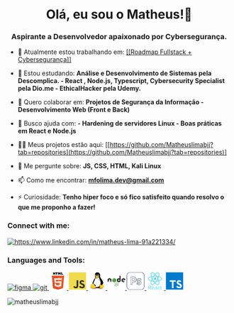 <h1 align="center">Olá, eu sou o Matheus!👋</h1>
<h3 align="center">Aspirante a Desenvolvedor apaixonado por Cybersegurança.</h3>

- 🔭 Atualmente estou trabalhando em: [[[Roadmap Fullstack + Cybersegurança]]]((https://github.com/Matheuslimabjj/roadmap-ads-fullstack-cyber))

- 🌱 Estou estudando: **Análise e Desenvolvimento de Sistemas pela Descomplica. - React , Node.js, Typescript, Cybersecurity Specialist pela Dio.me - EthicalHacker pela Udemy.**

- 👯 Quero colaborar em: **Projetos de Segurança da Informação - Desenvolvimento Web (Front e Back)**

- 🤝 Busco ajuda com: **- Hardening de servidores Linux - Boas práticas em React e Node.js**

- 👨‍💻 Meus projetos estão aqui: [[https://github.com/Matheuslimabjj?tab=repositories](https://github.com/Matheuslimabjj?tab=repositories)]

- 💬 Me pergunte sobre: **JS, CSS, HTML, Kali Linux**

- 📫 Como me encontrar: **mfolima.dev@gmail.com**

- ⚡ Curiosidade: **Tenho hiper foco e só fico satisfeito quando resolvo o que me proponho a fazer!**

<h3 align="left">Connect with me:</h3>
<p align="left">
<a href="https://linkedin.com/in/https://www.linkedin.com/in/matheus-lima-91a221334/" target="blank"><img align="center" src="https://raw.githubusercontent.com/rahuldkjain/github-profile-readme-generator/master/src/images/icons/Social/linked-in-alt.svg" alt="https://www.linkedin.com/in/matheus-lima-91a221334/" height="30" width="40" /></a>
</p>

<h3 align="left">Languages and Tools:</h3>
<p align="left"> <a href="https://www.figma.com/" target="_blank" rel="noreferrer"> <img src="https://www.vectorlogo.zone/logos/figma/figma-icon.svg" alt="figma" width="40" height="40"/> </a> <a href="https://git-scm.com/" target="_blank" rel="noreferrer"> <img src="https://www.vectorlogo.zone/logos/git-scm/git-scm-icon.svg" alt="git" width="40" height="40"/> </a> <a href="https://www.w3.org/html/" target="_blank" rel="noreferrer"> <img src="https://raw.githubusercontent.com/devicons/devicon/master/icons/html5/html5-original-wordmark.svg" alt="html5" width="40" height="40"/> </a> <a href="https://developer.mozilla.org/en-US/docs/Web/JavaScript" target="_blank" rel="noreferrer"> <img src="https://raw.githubusercontent.com/devicons/devicon/master/icons/javascript/javascript-original.svg" alt="javascript" width="40" height="40"/> </a> <a href="https://www.linux.org/" target="_blank" rel="noreferrer"> <img src="https://raw.githubusercontent.com/devicons/devicon/master/icons/linux/linux-original.svg" alt="linux" width="40" height="40"/> </a> <a href="https://nodejs.org" target="_blank" rel="noreferrer"> <img src="https://raw.githubusercontent.com/devicons/devicon/master/icons/nodejs/nodejs-original-wordmark.svg" alt="nodejs" width="40" height="40"/> </a> <a href="https://www.photoshop.com/en" target="_blank" rel="noreferrer"> <img src="https://raw.githubusercontent.com/devicons/devicon/master/icons/photoshop/photoshop-line.svg" alt="photoshop" width="40" height="40"/> </a> <a href="https://reactjs.org/" target="_blank" rel="noreferrer"> <img src="https://raw.githubusercontent.com/devicons/devicon/master/icons/react/react-original-wordmark.svg" alt="react" width="40" height="40"/> </a> <a href="https://www.typescriptlang.org/" target="_blank" rel="noreferrer"> <img src="https://raw.githubusercontent.com/devicons/devicon/master/icons/typescript/typescript-original.svg" alt="typescript" width="40" height="40"/> </a> </p>

<p><img align="center" src="https://github-readme-stats.vercel.app/api/top-langs?username=matheuslimabjj&show_icons=true&locale=en&layout=compact" alt="matheuslimabjj" /></p>
